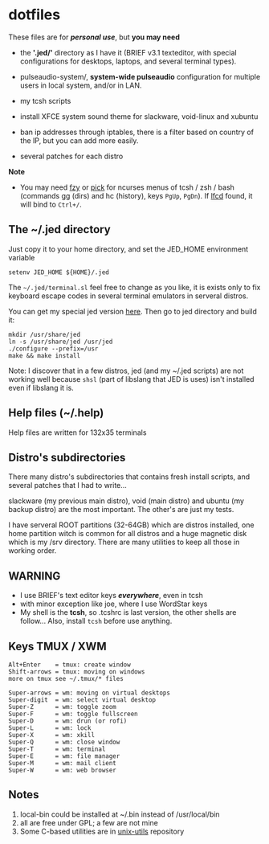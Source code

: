 # dotfiles

These files are for ***personal use***, but **you may need**

* the **'.jed/'** directory as I have it (BRIEF v3.1 texteditor,
with special configurations for desktops, laptops, and several terminal types).

* pulseaudio-system/, **system-wide pulseaudio** configuration for multiple users in local system, and/or in LAN.

* my tcsh scripts

* install XFCE system sound theme for slackware, void-linux and xubuntu

* ban ip addresses through iptables, there is a filter based on country of the IP, but you can add more easily.

* several patches for each distro

**Note**
* You may need [fzy](https://github.com/jhawthorn/fzy) or [pick](https://github.com/mptre/pick)
for ncurses menus of tcsh / zsh / bash (commands gg (dirs) and hc (history), keys `PgUp`, `PgDn`).
If [lfcd](https://github.com/gokcehan/lf) found, it will bind to `Ctrl+/`.
 
## The ~/.jed directory
Just copy it to your home directory, and set the JED_HOME environment variable
```
setenv JED_HOME ${HOME}/.jed
```

The `~/.jed/terminal.sl` feel free to change as you like, it is exists only to fix keyboard escape codes in several terminal emulators in serveral distros.

You can get my special jed version [here](https://github.com/nereusx/jed). Then go to jed directory and build it:
```
mkdir /usr/share/jed
ln -s /usr/share/jed /usr/jed
./configure --prefix=/usr
make && make install
```

Note: I discover that in a few distros, jed (and my ~/.jed scripts) are not working well because `shsl` (part of libslang that JED is uses) isn't installed even if libslang it is.

## Help files (~/.help)
Help files are written for 132x35 terminals

## Distro's subdirectories
There many distro's subdirectories that contains fresh install scripts, and several patches that I had to write...

slackware (my previous main distro),
void (main distro) and ubuntu (my backup distro) are the most important.
The other's are just my tests.

I have serveral ROOT partitions (32-64GB) which are distros installed,
one home partition witch is common for all distros and a huge magnetic disk which is my /srv directory.
There are many utilities to keep all those in working order.

## WARNING

* I use BRIEF's text editor keys ***everywhere***, even in tcsh
* with minor exception like joe, where I use WordStar keys
* My shell is the **tcsh**, so .tcshrc is last version, the other shells are follow... Also, install `tcsh` before use anything.

## Keys TMUX / XWM

	Alt+Enter    = tmux: create window
	Shift-arrows = tmux: moving on windows
	more on tmux see ~/.tmux/* files

	Super-arrows = wm: moving on virtual desktops
	Super-digit  = wm: select virtual desktop
	Super-Z      = wm: toggle zoom
	Super-F      = wm: toggle fullscreen
	Super-D      = wm: drun (or rofi)
	Super-L      = wm: lock
	Super-X      = wm: xkill
	Super-Q      = wm: close window
	Super-T      = wm: terminal
	Super-E      = wm: file manager
	Super-M      = wm: mail client
	Super-W      = wm: web browser

## Notes
1. local-bin could be installed at ~/.bin instead of /usr/local/bin
1. all are free under GPL; a few are not mine
1. Some C-based utilities are in [unix-utils](https://github.com/nereusx/unix-utils) repository
